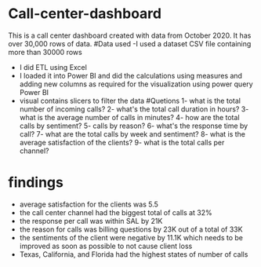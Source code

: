 # Call-center-dashboard
This is a call center dashboard created with data from October 2020. It has over 30,000 rows of data. 
#Data used 
-I used a dataset CSV file containing more than 30000 rows 
- I did ETL using Excel
- I loaded it into Power BI and did the calculations using measures and adding new columns as required for the visualization using power query Power BI
- visual contains slicers to filter the data
#Quetions
1- what is the total number of incoming calls?
2- what's the total call duration in hours?
3- what is the average number of calls in minutes?
4- how are the total calls by sentiment?
5- calls by reason?
6- what's the response time by call?
7- what are the total calls by week and sentiment?
8- what is the average satisfaction of the clients?
9- what is the total calls per channel?
# findings 
- average satisfaction for the clients was 5.5 
- the call center channel had the biggest total of calls at 32%
- the response per call was within SAL by 21K
- the reason for calls was billing questions by 23K out of a total of 33K
- the sentiments of the client were negative by 11.1K which needs to be improved as soon as possible to not cause client loss
- Texas, California, and Florida had the highest states of number of calls 

